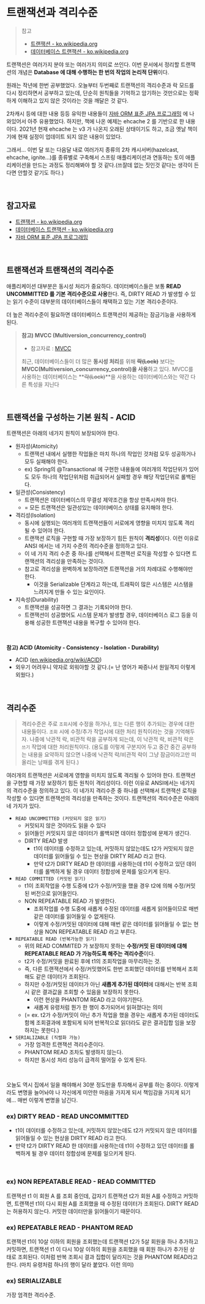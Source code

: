 # 트랜잭션과 격리수준

> 참고
>
> - [트랜잭션 - ko.wikipedia.org](https://ko.wikipedia.org/wiki/%ED%8A%B8%EB%9E%9C%EC%9E%AD%EC%85%98)
> - [데이터베이스 트랜잭션 - ko.wikipedia.org](https://ko.wikipedia.org/wiki/%EB%8D%B0%EC%9D%B4%ED%84%B0%EB%B2%A0%EC%9D%B4%EC%8A%A4_%ED%8A%B8%EB%9E%9C%EC%9E%AD%EC%85%98)

트랜잭션은 여러가지 분야 또는 여러가지 의미로 쓰인다. 이번 문서에서 정리할 트랜잭션의 개념은 **Database 에 대해 수행하는 한 번의 작업의 논리적 단위**이다. <br>

원래는 작년에 한번 공부했었다. 오늘부터 두번째로 트랜잭션의 격리수준과 락 모드를 다시 정리하면서 공부하고 있는데, 단순히 원칙들을 기억하고 암기하는 것만으로는 정확하게 이해하고 있지 않은 것이라는 것을 깨달은 것 같다. 

2차캐시 등에 대한 내용 등등 유익한 내용들이 [자바 ORM 표준 JPA 프로그래밍](https://ridibooks.com/books/3984000009) 에 나와있어서 아주 유용했었다. 하지만, 책에 나온 예제는 ehcache 2 를 기반으로 한 내용이다. 2021년 현재 ehcache 는 v3 가 나온지 오래된 상태이기도 하고, 조금 옛날 책이기에 현재 실정이 업데이트 되지 않은 내용이 있었다. <br>

그래서... 이번 달 또는 다음달 내로 여러가지 종류의 2차 캐시서버(hazelcast, ehcache, ignite...)를 종류별로 구축해서 스프링 애플리케이션과 연동하는 토이 애플리케이션을 만드는 과정도 정리해봐야 할 것 같다.(쓰잘데 없는 짓인것 같다는 생각이 든다면 안할것 같기도 하다.)

<br>

## 참고자료

- [트랜잭션 - ko.wikipedia.org](https://ko.wikipedia.org/wiki/%ED%8A%B8%EB%9E%9C%EC%9E%AD%EC%85%98)
- [데이터베이스 트랜잭션 - ko.wikipedia.org](https://ko.wikipedia.org/wiki/%EB%8D%B0%EC%9D%B4%ED%84%B0%EB%B2%A0%EC%9D%B4%EC%8A%A4_%ED%8A%B8%EB%9E%9C%EC%9E%AD%EC%85%98)
- [자바 ORM 표준 JPA 프로그래밍](https://ridibooks.com/books/3984000009)

<br>

## 트랜잭션과 트랜잭션의 격리수준

애플리케이션 대부분은 동시성 처리가 중요하다. 데이터베이스들은 보통 **READ UNCOMMITTED 를 기본 격리수준으로 사용**한다. 즉, DIRTY READ 가 발생할 수 있는 읽기 수준이 대부분의 데이터베이스들이 채택하고 있는 기본 격리수준이다.<br>

더 높은 격리수준이 필요하면 데이터베이스 트랜잭션이 제공하는 잠금기능을 사용하게 된다.<br>

> **참고) MVCC (Multiversion_concurrency_control)**
>
> - 참고자료 : [MVCC](https://en.wikipedia.org/wiki/Multiversion_concurrency_control)
>
> 최근, 데이터베이스들이 더 많은 **동시성 처리**를 위해 **~~락(Lock)~~** 보다는 **MVCC(Multiversion_concurrency_control)을 사용**하고 있다. MVCC를 사용하는 데이터베이스는 **~~락(Lock)~~**을 사용하는 데이터베이스와는 약간 다른 특성을 지닌다

<br>

## 트랜잭션을 구성하는 기본 원칙 - ACID

트랜잭션은 아래의 네가지 원칙이 보장되어야 한다.

- 원자성(Atomicity)
  - 트랜잭션 내에서 실행한 작업들은 마치 하나의 작업인 것처럼 모두 성공하거나 모두 실패해야 한다.
  - ex) Spring의 @Transactional 에 구현한 내용들에 여러개의 작업단위가 있어도 모두 하나의 작업단위처럼 취급되어서 실패할 경우 해당 작업단위로 롤백된다.
- 일관성(Consistency)
  - 트랜잭션은 데이터베이스의 무결성 제약조건을 항상 만족시켜야 한다.
  - = 모든 트랜잭션은 일관성있는 데이터베이스 상태를 유지해야 한다.
- 격리성(Isolation)
  - 동시에 실행되는 여러개의 트랜잭션들이 서로에게 영향을 미치지 않도록 격리될 수 있어야 한다.
  - 트랜잭션 로직을 구현할 때 가장 보장하기 힘든 원칙이 **격리성**이다. 이런 이유로 ANSI 에서는 네 가지 수준의 격리수준을 정의하고 있다.
  - 이 네 가지 격리 수준 중 하나를 선택해서 트랜잭션 로직을 작성할 수 있다면 트랜잭션의 격리성을 만족하는 것이다.
  - 참고로 격리성을 완벽하게 보장하려면 트랜잭션을 거의 차례대로 수행해야만 한다.
    - 이것을 Serializable 단계라고 하는데, 트래픽이 많은 시스템은 시스템을 느려지게 만들 수 있는 요인이다.
- 지속성(Durability)
  - 트랜잭션을 성공하면 그 결과는 기록되어야 한다.
  - 트랜잭션이 성공했어도 시스템 문제가 발생할 경우, 데이터베이스 로그 등을 이용해 성공한 트랜잭션 내용을 복구할 수 있어야 한다.

<br>

**참고) ACID (Atomicity - Consistency - Isolation - Durability)**<br>

- ACID ([en.wikipedia.org/wiki/ACID](https://en.wikipedia.org/wiki/ACID))
- 외우기 어려우니 약자로 외워야할 것 같다.(= 난 영어가 짜증나서 원일격지 이렇게 외웠다.)

<br>

## 격리수준

> 격리수준은 주로 `조회`시에 수정을 하거나, 또는 다른 행이 추가되는 경우에 대한 내용들이다. `조회` 시에 수정/추가 작업시에 대한 처리 원칙이라는 것을 기억해두자. 나중에 낙관적 락, 비관적 락을 공부하게 되는데, 이 낙관적 락, 비관적 락은  `쓰기` 작업에 대한 처리원칙이다. (용도를 이렇게 구분지어 두고 중간 중간 공부하는 내용을 요약하지 않으면 나중에 낙관적 락/비관적 락이 그냥 잠금이라고만 떠올리는 낭패를 겪게 된다.)

여러개의 트랜잭션은 서로에게 영향을 미치지 않도록 격리될 수 있어야 한다. 트랜잭션을 구현할 때 가장 보장하기 힘든 원칙이 격리성이다. 이런 이유로 ANSI에서는 네가지의 격리수준을 정의하고 있다. 이 네가지 격리수준 중 하나를 선택해서 트랜잭션 로직을 작성할 수 있다면 트랜잭션의 격리성을 만족하는 것이다. 트랜잭션의 격리수준은 아래의 네 가지가 있다.

- `READ UNCOMMITTED (커밋되지 않은 읽기)`
  - 커밋되지 않은 것이라도 읽을 수 있다
  - 읽어들인 커밋되지 않은 데이터가 롤백되면 데이터 정합성에 문제가 생긴다.
  - DIRTY READ 발생
    - t1이 데이터를 수정하고 있는데, 커밋하지 않았는데도 t2가 커밋되지 않은 데이터를 읽어들일 수 있는 현상을 DIRTY READ 라고 한다.
    - 만약 t2가 DIRTY READ 한 데이터를 사용하는데 t1이 수정하고 있던 데이터를 롤백하게 될 경우 데이터 정합성에 문제를 일으키게 된다.
- `READ COMMITTED (커밋된 읽기)`
  - t1이 조회작업을 수행 도중에 t2가 수정/커밋을 했을 경우 t2에 의해 수정/커밋된 버전으로 읽어들인다.
  - NON REPEATABLE READ 가 발생한다.
    - 조회작업를 수행 도중에 새롭게 수정된 데이터를 새롭게 읽어들이므로 매번 같은 데이터를 읽어들일 수 없게된다. 
    - 이렇게 수정/커밋된 데이터에 대해 매번 같은 데이터를 읽어들일 수 없는 현상을 NON REPEATABLE READ 라고 부른다.
- `REPEATABLE READ (반복가능한 읽기)`
  - 위의 READ COMMITED 가 보장하지 못하는 **수정/커밋 된 데이터에 대해 REPEATABLE READ 가 가능하도록 해주는 격리수준**이다.
  - t2가 수정/커밋을 완료된 후에 t1의 조회작업을 마무리하는 것.
  - 즉, 다른 트랜잭션에서 수정/커밋했어도 한번 조회했던 데이터를 반복해서 조회해도 같은 데이터가 조회된다.
  - 하지만 수정/커밋된 데이터가 아닌 **새롭게 추가된 데이터**에 대해서는 반복 조회시 같은 결과값을 조회할 수 있음을 보장하지 못한다.
    - 이런 현상을 PHANTOM READ 라고 이야기한다.
    - 새롭게 유령처럼 뭔가 한 행이 추가되어서 읽혀졌다는 의미
  - (= ex. t2가 수정/커밋이 아닌 추가 작업을 했을 경우는 새롭게 추가된 데이터도 함께 조회결과에 포함되게 되어 반복적으로 읽더라도 같은 결과집합 임을 보장하지는 못한다.) 
- `SERIALIZABLE (직렬화 가능)`
  - 가장 엄격한 트랜잭션 격리수준이다. 
  - PHANTOM READ 조차도 발생하지 않는다.
  - 하지만 동시성 처리 성능이 급격히 떨어질 수 있게 된다.

<br>

오늘도 역시 집에서 일을 해야해서 30분 정도만을 투자해서 공부를 하는 중이다. 이렇게라도 변명을 늘어놔야 나 자신에게 미안한 마음을 가지게 되서 책임감을 가지게 되기에... 매번 이렇게 변명을 남긴다.

### ex) DIRTY READ - READ UNCOMMITTED

- t1이 데이터를 수정하고 있는데, 커밋하지 않았는데도 t2가 커밋되지 않은 데이터를 읽어들일 수 있는 현상을 DIRTY READ 라고 한다.
- 만약 t2가 DIRTY READ 한 데이터를 사용하는데 t1이 수정하고 있던 데이터를 롤백하게 될 경우 데이터 정합성에 문제를 일으키게 된다.

<br>

### ex) NON REPEATABLE READ - READ COMMITTED

트랜잭션 t1 이 회원 A 를 조회 중인데, 갑자기 트랜잭션 t2가 회원 A를 수정하고 커밋하면, 트랜잭션 t1이 다시 회원 A를 조회했을 때 수정된 데이터가 조회된다. DIRTY READ는 허용하지 않는다. 커밋한 데이터만을 읽어들이기 때문이다.

### ex) REPEATABLE READ - PHANTOM READ

트랜잭션 t1이 10살 이하의 회원을 조회했는데 트랜잭션 t2가 5살 회원을 하나 추가하고 커밋하면, 트랜잭션 t1 이 다시 10살 이하의 회원을 조회했을 때 회원 하나가 추가된 상태로 조회된다. 이처럼 반복 조회시 결과 집합이 달라지는 것을 PHANTOM READ라고 한다. (마치 유령처럼 하나의 행이 달라 붙었다. 이런 의미)

### ex) SERIALIZABLE

가장 엄격한 격리수준.
